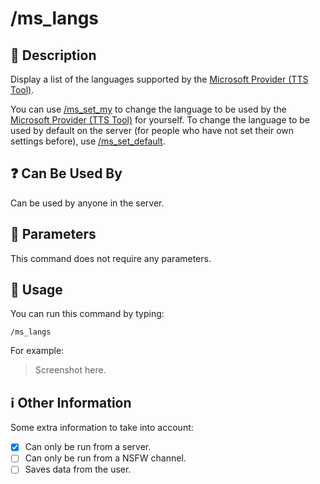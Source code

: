 # /ms_langs

## 📖 Description

Display a list of the languages supported by the [Microsoft Provider (TTS Tool)](../../text-to-speech-providers/microsoft-ttstool.md).

You can use [/ms_set_my](./ms-set-my.md) to change the language to be used by the [Microsoft Provider (TTS Tool)](../../text-to-speech-providers/microsoft-ttstool.md) for yourself. To change the language to be used by default on the server (for people who have not set their own settings before), use [/ms_set_default](./ms-set-default.md).

## ❓ Can Be Used By

Can be used by anyone in the server.

## 🔨 Parameters

This command does not require any parameters.

## 🎈 Usage

You can run this command by typing:

```text
/ms_langs
```

For example:

> Screenshot here.

## ℹ️ Other Information

Some extra information to take into account:

* [x] Can only be run from a server.
* [ ] Can only be run from a NSFW channel.
* [ ] Saves data from the user.
